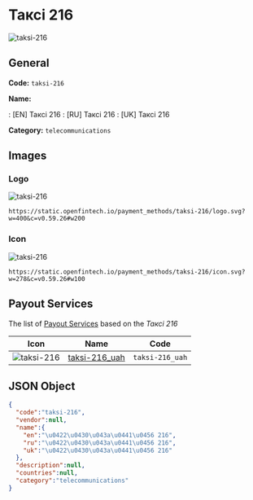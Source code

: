 
# Таксі 216 
![taksi-216](https://static.openfintech.io/payment_methods/taksi-216/logo.svg?w=400&c=v0.59.26#w200)  

## General 
**Code:** `taksi-216` 
 
**Name:** 
 
:	[EN] Таксі 216 
:	[RU] Таксі 216 
:	[UK] Таксі 216 
 
**Category:** `telecommunications` 
 

## Images 

### Logo 
![taksi-216](https://static.openfintech.io/payment_methods/taksi-216/logo.svg?w=400&c=v0.59.26#w200)  

```
https://static.openfintech.io/payment_methods/taksi-216/logo.svg?w=400&c=v0.59.26#w200
```  

### Icon 
![taksi-216](https://static.openfintech.io/payment_methods/taksi-216/icon.svg?w=278&c=v0.59.26#w100)  

```
https://static.openfintech.io/payment_methods/taksi-216/icon.svg?w=278&c=v0.59.26#w100
```  

## Payout Services 
 
The list of [Payout Services](/payout-services/) based on the _Таксі 216_ 

|Icon|Name|Code| 
|:---:|:---:|:---:| 
|![taksi-216](https://static.openfintech.io/payout_methods/taksi-216/icon.svg?w=278&c=v0.59.26#w40) |[taksi-216_uah](/payout-services/taksi-216_uah/)|`taksi-216_uah`| 
 

## JSON Object 

```json
{
  "code":"taksi-216",
  "vendor":null,
  "name":{
    "en":"\u0422\u0430\u043a\u0441\u0456 216",
    "ru":"\u0422\u0430\u043a\u0441\u0456 216",
    "uk":"\u0422\u0430\u043a\u0441\u0456 216"
  },
  "description":null,
  "countries":null,
  "category":"telecommunications"
}
```  
